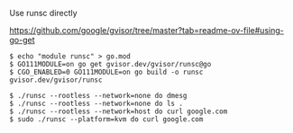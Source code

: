 Use runsc directly

https://github.com/google/gvisor/tree/master?tab=readme-ov-file#using-go-get
```
$ echo "module runsc" > go.mod
$ GO111MODULE=on go get gvisor.dev/gvisor/runsc@go
$ CGO_ENABLED=0 GO111MODULE=on go build -o runsc gvisor.dev/gvisor/runsc
```

```
$ ./runsc --rootless --network=none do dmesg
$ ./runsc --rootless --network=none do ls .
$ ./runsc --rootless --network=host do curl google.com
$ sudo ./runsc --platform=kvm do curl google.com
```